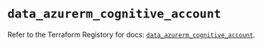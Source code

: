 # `data_azurerm_cognitive_account`

Refer to the Terraform Registory for docs: [`data_azurerm_cognitive_account`](https://registry.terraform.io/providers/hashicorp/azurerm/3.81.0/docs/data-sources/cognitive_account).
